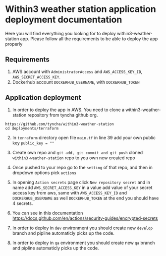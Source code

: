 # Within3 weather station application deployment documentation #

Here you will find everything you looking for to deploy within3-weather-station app. Please follow all the requirements to be able to deploy the app properly

## Requirements ##

1. AWS account with `AdministratorAccess` and `AWS_ACCESS_KEY_ID`, `AWS_SECRET_ACCESS_KEY`.
2. Dockerhub account `DOCKERHUB_USERNAME`, with `DOCKERHUB_TOKEN`


## Application deployment ##
1. In order to deploy the app in AWS. You need to clone a within3-weather-station repository from tyncha github org.
```
https://github.com/tyncha/within3-weather-station
cd deployments/terraform
```
2. In `terraform` directory open file `main.tf` in line 39 add your own public key `public_key = ""`
3. Create own repo and `git add, git commit and git push` cloned `within3-weather-station` repo to you own new created repo
4. Once pushed to your repo go to the `setting` of that repo, and then in dropdown options pick `actions`
5. In opening `Action secrets`  page click  `New repository secret` and in name add `AWS_SECRET_ACCESS_KEY` in a value add value of your secret access key from aws, same with `AWS_ACCESS_KEY_ID` and `DOCKERHUB_USERNAME` as well `DOCKERHUB_TOKEN` at the end you should have 4 secrets.
6. You can see in this documentation  https://docs.github.com/en/actions/security-guides/encrypted-secrets 

7. In order to deploy in `dev` environment you should create new `develop` branch and pipline automaticly picks up the code.

8. In order to deploy in `qa` environment you should create new `qa` branch and pipline automaticly picks up the code.
